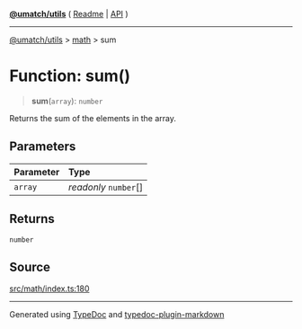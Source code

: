 [**@umatch/utils**](../../README.md) ( [Readme](../../README.md) \| [API](../../API.md) )

---

[@umatch/utils](../../API.md) > [math](../README.md) > sum

# Function: sum()

> **sum**(`array`): `number`

Returns the sum of the elements in the array.

## Parameters

| Parameter | Type                  |
| :-------- | :-------------------- |
| `array`   | _readonly_ `number`[] |

## Returns

`number`

## Source

[src/math/index.ts:180](https://github.com/umatch-oficial/utils/blob/00cf87f/src/math/index.ts#L180)

---

Generated using [TypeDoc](https://typedoc.org/) and [typedoc-plugin-markdown](https://www.npmjs.com/package/typedoc-plugin-markdown)
